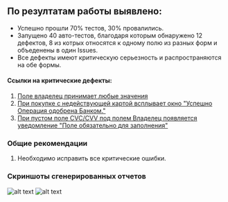 ## По резултатам работы выявлено: 
* Успешно прошли 70% тестов, 30% провалились.
* Запущено 40 авто-тестов, благодаря которым обнаружено 12 дефектов, 8 из котрых относятся к одному полю из разных форм и объеденены в один Issues. 
* Все дефекты имеют критическую серьезность и распространяются на обе формы. 

#### Ссылки на критические дефекты:
1. [Поле владелец принимает любые значения ](https://github.com/ElenaVSkr/New-journey/issues/2)
2. [При покупке с недействующей картой всплывает окно "Успешно Операция одобрена Банком."](https://github.com/ElenaVSkr/New-journey/issues/1)
3. [При пустом поле CVC/CVV под полем Владелец появляется уведомление "Поле обязательно для заполнения"](https://github.com/ElenaVSkr/New-journey/issues/3)

### Общие рекомендации
1. Необходимо исправить все критические ошибки.

### Скриншоты сгенерированных отчетов
![alt text](<Снимок экрана 2024-11-05 173937.png>)
![alt text](<Снимок экрана 2024-11-05 171328.png>)